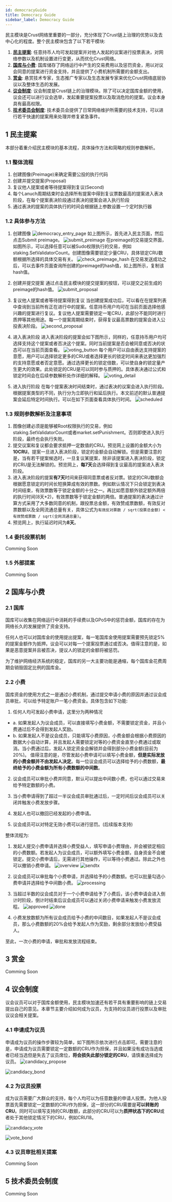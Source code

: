 ```yaml
---
id: democracyGuide
title: Democracy Guide
sidebar_label: Democracy Guide
---
```


民主模块是Crust网络里重要的一部分，充分体现了Crust链上治理的优势以及去中心化的程度。整个民主模块包含了以下若干模块:

1. [**民主提案**](#1-民主提案): 任意持币人均可发起提案并对他人发起的议案进行投票表决，对网络参数以及机制设置进行变更，从而优化Crust网络。
2. [**国库与小费**](#2-国库与小费): 国库储存了网络运行中产生的交易费用以及惩罚资金，用以对议会同意的提案进行资金支持，并且提供了小费机制所需要的金额支出。
3. [**赏金**](#3-赏金): 悬赏技术专家，生态推广专家以及生态发展专家来优化Crust网络底层协议以及整体生态的发展。
4. [**议会制度**](#4-议会制度): 议会制度是Crust链上的治理模块。除了可以决定国库金额的使用，议会还可以进行议会选举，发起重要提案投票以及取消危险的提案。议会本身具有最高权限。
5. [**技术委员会制度**](#5-技术委员会制度): 技术委员会提供了日常网络维护所需要的技术支持，可以进行若干快速的提案用来处理并修复紧急事件。

## 1 民主提案
本部分着重介绍民主模块的基本流程，具体操作方法和简略的规则参数解析。

### 1.1 整体流程
1. 创建图像(Preimage)来确定需要公投的执行代码
2. 创建并提交提案(Proposal)
3. 复议他人提案或者等待提案得到复议(Second)
4. 每个Lanuch周期结束时会选择所有提案中得到复议票数最高的提案进入表决阶段，在每个提案表决阶段通过表决的提案会进入执行阶段
5. 通过表决的提案的具体执行的时间会根据链上参数设置一个定时执行器

### 1.2 具体参与方法
1. 创建图像
![democracy_entry_page](assets/democracy/democracy_entry_page.jpeg)
如上图所示，首先进入民主页面，然后点击Submit preimage。
![submit_preimage](assets/democracy/submit_preimage.png)
在preimage的交易提交界面，如图所示，可以选择任意可以被Sudo权限执行的交易，例如staking.SetValidatorCount。创建图像需要锁定少量CRU，具体锁定CRU数额根据所选择的具体交易有关。
![check_preimage_hash](assets/democracy/check_preimage_hash.jpeg)
在交易发送成功之后，可以去事件页面查询所创建的preimage的hash值，如上图所示，复制该hash值。

2. 创建并提交提案
通过点击民主模块的提交提案的按钮，可以提交之前生成的preimage的hash值。
![submit_proposal](assets/democracy/submit_proposal.png)

3. 复议他人提案或者等待提案得到复议
当创建提案成功后，可以看在在提案列表中查询到当前所有正在进行中的提案。任意持币用户均可在当前页面选择他感兴趣的提案进行复议。复议他人提案需要锁定一笔CRU，此部分不能同时进行质押等其他用途。每一个提案周期结束时，获得复议最高票数的提案会进入公投表决阶段。
![second_proposal](assets/democracy/second_proposal.png)

4. 进入表决阶段
进入表决阶段的提案会如下图所示，同样的，任意持币用户均可选择支持这个提案或者否决这个提案。同时当前提案是否会被同意或否决的状态可以在当前页面查看。
![voting_button](assets/democracy/voting_button.jpeg)
每个用户可以自由表达支持提案的意愿，用户可以选择锁定更多的CRU或者选择更长的锁定时间来表达更加强烈的支持意愿或者否定意愿。通过选择更长的锁定倍数，可以使自身的锁定量产生更大的效果。此处锁定的CRU是可以同时参与质押的。具体表决通过公式和锁定时间会在后续参数解析处作详细的解释。
![voting_detail](assets/democracy/voting_detail.png)

5. 进入执行阶段
在每个提案表决时间结束时，通过表决的议案会进入执行阶段。根据提案类型的不同，执行分为立即执行和延后执行。本文前述的默认普通提案会延后特定时间执行。可以在如下页面查看具体执行时间。
![scheduled](assets/democracy/scheduled.png)

### 1.3 规则参数解析及注意事项

1. 图像创建必须是能够被Root权限执行的交易，例如staking.SetValidatorCount或者market.setPunishment。否则即使进入执行阶段，最终也会执行失败。
2. 提交议案和复议都会要求抵押一定数值的CRU。预览网上设置的金额大小为**10CRU**。提案一旦进入表决阶段，锁定的金额会自动解锁。但是需要注意的是，当有若干提案候选时，一旦复议某提案，除非该提案进入表决阶段，锁定的CRU是无法解锁的。预览网上，**每7天**会选择得到复议最高的提案进入表决阶段。
3. 进入表决阶段的提案**有7天**时间来获得同意票或者反对票。锁定的CRU数额会根据愿意锁定的时间长短换算成有效的票数。例如默认情况下只会锁定到表决时间结束，有效票数等于锁定金额的十分之一。再比如愿意额外锁定额外两倍的执行时间(8天*2)，有效票数等于锁定金额的两倍。普通提案的表决通过计算方式采用了大多数同意的机制，跟投票总金额，有效赞成票数额，有效反对票数额以及全网流通总量有关，具体公式为```有效反对票数 / sqrt(投票总金额) < 有效赞成票数 / sqrt(全网流通总量)```。
4. 预览网上，执行延迟时间为**8天**。

### 1.4 委托投票机制
Comming Soon
### 1.5 外部提案
Comming Soon

## 2 国库与小费
### 2.1 国库

国库可以收集在网络运行中消耗的手续费以及GPoS中的惩罚金额，国库的存在为网络长久的发展提供了资金支持。

任何人也可以对国库金的使用提出提案，每一笔国库金使用提案需要预先锁定5%的提案金额作为抵押。议会可以对每一个提案投票通过或否决。值得注意的是，如果是恶意提案并且被否决，提议人的锁定的金额将被惩罚。

为了维护网络经济系统的稳定，国库的另一大主要功能是通缩，每个国库金花费周期会销毁固定比例的国库金。

### 2.2 小费

国库资金的使用方式之一是通过小费机制，通过提交申请小费的原因并通过议会成员审批，可以给予特定账户一笔小费资金。具体包含如下功能:
1. 任何人均可发起小费申请，这里分为两种情况
- a. 如果发起人为议会成员，可以直接填写小费金额，不需要锁定资金，并且小费通过后不会得到发起人奖励。
- b. 如果发起人不是议会成员，只能填写小费原因，小费金额会根据小费原因的数据大小自动计算，并且发起人需要锁定对等的小费资金直至小费通过或取消。当小费通过后，发起人锁定资金会解锁并会得到部分小费金额(目前为20%)。
值得注意的是，尽管发起小费申请可以填写小费金额，**但是实际发放的小费金额并不由发起人决定**。每一位议会成员可以选择给予的小费数额，**最终给予的小费金额为所有小费数额的中间数**。

2. 议会成员可以审批小费并同意，默认可以提出中间数小费，也可以通过交易来给予特定数额的小费。

3. 当小费申请得到了超过一半议会成员审批通过后，一定时间后议会成员可以关闭并触发小费发放步骤。

4. 发起人也可以撤回已经发起的小费申请。

5. 议会成员可以对特定无效小费可以进行惩罚。(后续版本支持)

整体流程为:

1. 发起人提交小费申请并选择小费受益人，填写申请小费理由，并会被锁定相应的小费数额。若发起人为议会成员，可以额外填写小费金额，自身资金不会被锁定。提交小费申请后，无需进行其他操作，可以等待小费通过。除此之外也可以撤销小费申请。
![overview](assets/tips/overview_cn.png)
![sendtx](assets/tips/sendtx_cn.png)

2. 议会成员可以审批每个小费申请，并选择给予的小费数额。也可以批量勾选小费申请并选择给予中间数小费。
![processing](assets/tips/processing_cn.png)

3. 当超过半数的议会成员对于一个小费申请给予了小费后，该小费申请会进入倒计时阶段，倒计时结束后议会成员可以通过关闭小费申请来触发小费发放流程。
![approved](assets/tips/approved_cn.png)
![done](assets/tips/done_cn.png)

4. 小费发放数额为所有议会成员给予小费的中间数目，如果发起人不是议会成员，那么小费数额的20%会给予发起人作为奖励，剩余部分发放给小费受益人。

至此，一次小费的申请，审批和发放流程结束。

## 3 赏金
Comming Soon

## 4 议会制度
议会议员可以对于国库金额使用，民主模块加速还有若干具有重要影响的链上交易提出自己的意见。本章节主要介绍如何成为议员，为支持的议员进行投票以及审批议议会相关提案。
### 4.1 申请成为议员
申请成为议员的操作步骤较为简单，如下图所示依次进行点击即可。需要注意的是，申请成为议员需要锁定一定数额的CRU作为担保，并且如果没有成功当选或者已经当选但是失去了议员席位，**将会损失此部分锁定的CRU**，请慎重选择成为议员。
![candidacy_propose](assets/council/council_candidacy.png)

![candidacy_bond](assets/council/council_candidacy_bond.png)

### 4.2 为议员投票
成为议员需要广大群众的支持，每个人均可以为任意数量的申请人投票。为他人投票首先需要锁定一定数额的CRU作为担保，这一部分的CRU需要是**可以转账的CRU**。同时可以填写支持的CRU数额，此部分的CRU可以为**质押状态下的CRU**或者处于其他锁定情况下的CRU，例如CRU18。

![candidacy_vote](assets/council/council_vote.png)

![vote_bond](assets/council/council_vote_bond.png)

### 4.3 议员审批相关提案
Comming Soon

## 5 技术委员会制度
Comming Soon
